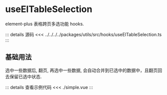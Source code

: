 # useElTableSelection

<script setup lang="ts">
  import SimpleExample from './simple.vue';
</script>

element-plus 表格跨页多选功能 hooks.

::: details 源码
<<< ../../../../packages/utils/src/hooks/useElTableSelection.ts
:::

## 基础用法

选中一些数据后, 翻页, 再选中一些数据, 会自动合并到已选中的数据中，且翻页回去保留已选中状态.
<SimpleExample />

::: details 查看示例代码
<<< ./simple.vue
:::
